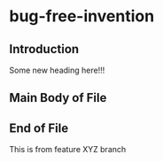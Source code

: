 # bug-free-invention

## Introduction

Some new heading here!!!

## Main Body of File

## End of File

This is from feature XYZ branch

